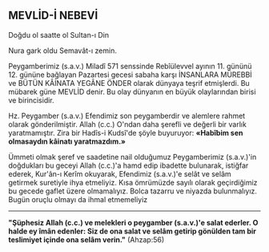 ## MEVLİD-İ NEBEVİ

Doğdu ol saatte ol Sultan-ı Din

Nura gark oldu Semavât-ı zemin.

Peygamberimiz (s.a.v.) Miladî 571 senssinde Rebîülevvel ayının 11. gününü 12. gününe bağla­yan Pazartesi gecesi sabaha karşı İNSANLARA MÜREBBİ ve BÜTÜN KÂİNATA YEGÂNE ÖN­DER olarak dünyaya teşrif etmişlerdi. Bu mübarek güne MEVLİD denir. Bu olay dünyanın en büyük olaylarından birisi ve birincisidir.

Hz. Peygamber (s.a.v.) Efendimiz son pey­gamberdir ve alemlere rahmet olarak gönderilmiştir. Allah (c.c.) O'ndan daha şerefli ve de­ğerli bir varlık yaratmamıştır. Zira bir Hadîs-i Kudsî'de şöyle buyuruyor: **«Habîbim sen olma­saydın kâinatı yaratmazdım.»**

Ümmeti olmak şeref ve saadetine nail oldu­ğumuz Peygamberimiz (s.a.v.)'in doğdukları bu geceyi Allah (c.c.)'a hamd edip ibadette buluna­rak, istiğfar ederek, Kur'ân-ı Kerîm okuyarak, Efendimiz (s.a.v.)'e selât ve selâm getirmek su­retiyle ihya etmeliyiz. Kısa ömrümüzde sayılı olarak geçirdiğimiz bu gecede gaflet üzere ol­mamalıyız. Bolca tazarru ve niyazda bulunmalı­yız. Bugün oruçlu olmayı da ihmal etmemeliyiz

<hr>

**"Şüphesiz Allah (c.c.) ve melekleri o peygamber (s.a.v.)'e salat ederler. O halde ey îmân edenler: Siz de ona salat ve selâm getirip gönülden tam bir teslimiyet içinde ona selâm verin."** (Ahzap:56)

